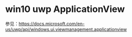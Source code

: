 # win10 uwp ApplicationView

<!--more-->
<!-- csdn -->

参见：https://docs.microsoft.com/en-us/uwp/api/windows.ui.viewmanagement.applicationview